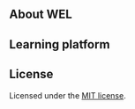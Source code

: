 
## About WEL


## Learning platform


## License

Licensed under the [MIT license](https://opensource.org/licenses/MIT).
